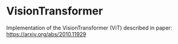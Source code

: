 # VisionTransformer
Implementation of the VisionTransformer (ViT) described in paper: https://arxiv.org/abs/2010.11929

